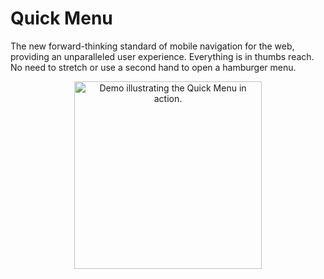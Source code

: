 # Quick Menu
The new forward-thinking standard of mobile navigation for the web, providing an unparalleled user experience. Everything is in thumbs reach. No need to stretch or use a second hand to open a hamburger menu.

<p align="center">
    <img src="readme-demo.gif" alt="Demo illustrating the Quick Menu in action." width="300px" height="auto">
</p>
